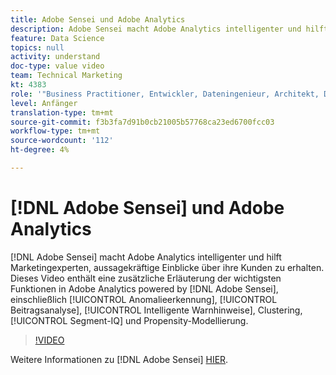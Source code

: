 ```yaml
---
title: Adobe Sensei und Adobe Analytics
description: Adobe Sensei macht Adobe Analytics intelligenter und hilft Marketingexperten, aussagekräftige Einblicke über ihre Kunden zu erhalten. In diesem Video werden die wichtigsten Funktionen in Adobe Analytics mit Adobe Sensei-Unterstützung erläutert, darunter Anomalieerkennung, Beitragserkennung, Intelligente Analysen, Clustering, Segment-IQ und Propensity-Modellierung.
feature: Data Science
topics: null
activity: understand
doc-type: value video
team: Technical Marketing
kt: 4383
role: '"Business Practitioner, Entwickler, Dateningenieur, Architekt, Data Architect, Administrator, Leader"'
level: Anfänger
translation-type: tm+mt
source-git-commit: f3b3fa7d91b0cb21005b57768ca23ed6700fcc03
workflow-type: tm+mt
source-wordcount: '112'
ht-degree: 4%

---
```



# [!DNL Adobe Sensei] und Adobe Analytics

[!DNL Adobe Sensei] macht Adobe Analytics intelligenter und hilft Marketingexperten, aussagekräftige Einblicke über ihre Kunden zu erhalten. Dieses Video enthält eine zusätzliche Erläuterung der wichtigsten Funktionen in Adobe Analytics powered by [!DNL Adobe Sensei], einschließlich [!UICONTROL Anomalieerkennung], [!UICONTROL Beitragsanalyse], [!UICONTROL Intelligente Warnhinweise], Clustering, [!UICONTROL Segment-IQ] und Propensity-Modellierung.

>[!VIDEO](https://video.tv.adobe.com/v/31500/?quality=12)

Weitere Informationen zu [!DNL Adobe Sensei] [HIER](https://www.adobe.com/de/sensei.html).
